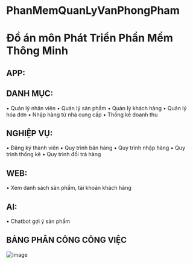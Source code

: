 # PhanMemQuanLyVanPhongPham
# Đồ án môn Phát Triển Phần Mềm Thông Minh
<h2> APP:</h2>
<h2> DANH MỤC:</h2>
•	Quản lý nhân viên
•	Quản lý sản phẩm
•	Quản lý khách hàng
•	Quản lý hóa đơn
•	Nhập hàng từ nhà cung cấp
•	Thống kê doanh thu
<h2> NGHIỆP VỤ:</h2>
•	Đăng ký thành viên
•	Quy trình bán hàng
•	Quy trình nhập hàng
•	Quy trình thống kê
•	Quy trình đổi trả hàng
<h2> WEB:</h2>
•	Xem danh sách sản phẩm, tài khoản khách hàng
<h2> AI: </h2> 
•	Chatbot gợi ý sản phẩm
<h2> BẢNG PHÂN CÔNG CÔNG VIỆC </h2>

![image](https://github.com/T6-PTPM-2023-QuanLyVanPhongPham/PhanMemQuanLyVanPhongPham/assets/92874503/be922834-7e70-4979-83a8-0910025f6f88)


	
